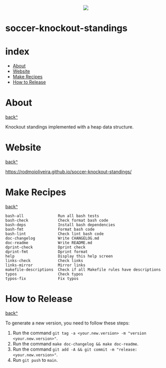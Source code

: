 <p align="center">
  <img src="https://raw.githubusercontent.com/rodmoioliveira/soccer-knockout-standings/main/docs/images/knockout_heap2.png">
</p>

# soccer-knockout-standings

# index

- [About](#about)
- [Website](#website)
- [Make Recipes](#make-recipes)
- [How to Release](#how-to-release)

# About

[back^](#index)

Knockout standings implemented with a heap data structure.

# Website

[back^](#index)

https://rodmoioliveira.github.io/soccer-knockout-standings/

# Make Recipes

[back^](#index)

```
bash-all               Run all bash tests
bash-check             Check format bash code
bash-deps              Install bash dependencies
bash-fmt               Format bash code
bash-lint              Check lint bash code
doc-changelog          Write CHANGELOG.md
doc-readme             Write README.md
dprint-check           Dprint check
dprint-fmt             Dprint format
help                   Display this help screen
links-check            Check links
links-mirror           Mirror links
makefile-descriptions  Check if all Makefile rules have descriptions
typos                  Check typos
typos-fix              Fix typos
```

# How to Release

[back^](#index)

To generate a new version, you need to follow these steps:

1. Run the command `git tag -a <your.new.version> -m "version <your.new.version>"`.
2. Run the command `make doc-changelog && make doc-readme`.
3. Run the command `git add -A && git commit -m "release: <your.new.version>"`.
4. Run `git push` to `main`.
